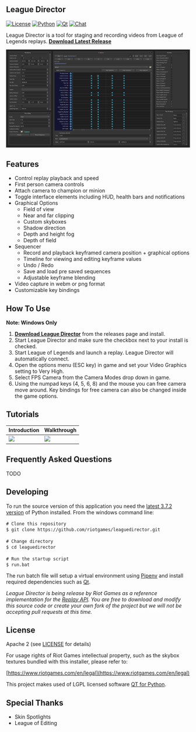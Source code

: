 ## League Director
[![License](https://img.shields.io/badge/license-Apache%202-blue.svg)](https://github.com/riotgames/leaguedirector/blob/master/LICENSE)
[![Python](https://img.shields.io/badge/python-3.7-brightgreen.svg)](https://www.python.org/downloads/release/python-372/)
[![Qt](https://img.shields.io/badge/pyside2-5.12.0-brightgreen.svg)](https://www.qt.io/qt-for-python)
[![Chat](https://img.shields.io/badge/chat-on%20discord-lightgrey.svg)](https://discord.gg/7j5fdRp)

League Director is a tool for staging and recording videos from League of Legends replays. **[Download Latest Release](https://github.com/riotgames/leaguedirector/releases/latest)**

![Screenshot](resources/screenshot.png)

## Features

* Control replay playback and speed
* First person camera controls
* Attach camera to champion or minion
* Toggle interface elements including HUD, health bars and notifications
* Graphical Options
  - Field of view
  - Near and far clipping
  - Custom skyboxes
  - Shadow direction
  - Depth and height fog
  - Depth of field
* Sequencer
  - Record and playback keyframed camera position + graphical options
  - Timeline for viewing and editing keyframe values
  - Undo / Redo
  - Save and load pre saved sequences
  - Adjustable keyframe blending
* Video capture in webm or png format
* Customizable key bindings

## How To Use

**Note: Windows Only**

1. **[Download League Director](https://github.com/riotgames/leaguedirector/releases/latest)** from the releases page and install.
2. Start League Director and make sure the checkbox next to your install is checked.
3. Start League of Legends and launch a replay. League Director will automatically connect.
4. Open the options menu (ESC key) in game and set your Video Graphics setting to Very High.
5. Select FPS Camera from the Camera Modes drop down in game.
6. Using the numpad keys (4, 5, 6, 8) and the mouse you can free camera move around. Key bindings for free camera can also be changed inside the game options.

## Tutorials
Introduction | Walkthrough
------------ | -------------
[![](http://img.youtube.com/vi/bzqydcrw89A/0.jpg)](https://www.youtube.com/watch?v=bzqydcrw89A "League Director Intro")|[![](http://img.youtube.com/vi/KuHLaDRReRU/0.jpg)](https://www.youtube.com/watch?v=KuHLaDRReRU "League Director Tutorial")

## Frequently Asked Questions
TODO

## Developing
To run the source version of this application you need the [latest 3.7.2 version](https://www.python.org/downloads/release/python-372/)  of Python installed. From the windows command line:

```
# Clone this repository
$ git clone https://github.com/riotgames/leaguedirector.git

# Change directory
$ cd leaguedirector

# Run the startup script
$ run.bat
```

The run batch file will setup a virtual environment using [Pipenv](https://pipenv.readthedocs.io/en/latest/) and install required dependencies such as [Qt](https://www.qt.io/qt-for-python).

_League Director is being release by Riot Games as a reference implementation for the [Replay API](https://developer.riotgames.com/replay-apis.html). You are free to download and modify this source code or create your own fork of the project but we will not be accepting pull requests at this time._

## License
Apache 2 (see [LICENSE](https://github.com/riotgames/leaguedirector/blob/master/LICENSE) for details)

For usage rights of Riot Games intellectual property, such as the skybox textures bundled with this installer, please refer to:

[https://www.riotgames.com/en/legal](https://www.riotgames.com/en/legal)

This project makes used of LGPL licensed software [QT for Python](https://doc.qt.io/qtforpython/licenses.html).

## Special Thanks
 * Skin Spotlights
 * League of Editing
